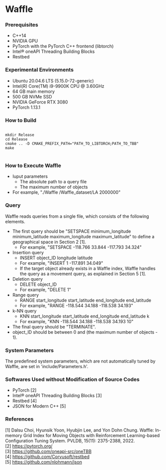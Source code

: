 # Waffle

### Prerequisites
- C++14
- NVIDIA GPU
- PyTorch with the PyTorch C++ frontend (libtorch)
- Intel® oneAPI Threading Building Blocks
- Restbed

### Experimental Environments
- Ubuntu 20.04.6 LTS (5.15.0-72-generic)
- Intel(R) Core(TM) i9-9900K CPU @ 3.60GHz
- 64 GB main memory
- 500 GB NVMe SSD
- NVIDIA GeForce RTX 3080
- PyTorch 1.13.1

### How to Build
<pre>
<code>
mkdir Release
cd Release
cmake .. -D CMAKE_PREFIX_PATH="PATH_TO_LIBTORCH;PATH_TO_TBB"
make
</code>
</pre>

### How to Execute Waffle
- Iuput parameters
  - The absolute path to a query file
  - The maximum number of objects
- For example, "./Waffle /Waffle_dataset/LA 2000000"

### Query
Waffle reads queries from a single file, which consists of the following elements.
- The first query should be "SETSPACE minimum_longitude minimum_latitude maximum_longitude maximum_latitude" to define a geographical space in Section 2 [1].
  - For example, "SETSPACE -118.766 33.844 -117.793 34.324"
- Insertion query
  - INSERT object_ID longitude latitude
  - For example, "INSERT 1 -117.891 34.049"
  - If the target object already exists in a Waffle index, Waffle handles the query as a movement query, as explained in Section 5 [1].
- Deletion query
  - DELETE object_ID
  - For example, "DELETE 1"
- Range query
  - RANGE start_longitude start_latitude end_longitude end_latitude
  - For example, "RANGE -118.544 34.188 -118.538 34.193"
- k-NN query
  - KNN start_longitude start_latitude end_longitude end_latitude k
  - For example, "KNN -118.544 34.188 -118.538 34.193 10"
- The final query should be "TERMINATE".
- object_ID should be between 0 and (the maximum number of objects - 1).
  
### System Parameters
The predefined system parameters, which are not automatically tuned by Waffle, are set in 'include/Parameters.h'.

### Softwares Used without Modification of Source Codes
- PyTorch [2]
- Intel® oneAPI Threading Building Blocks [3]
- Restbed [4]
- JSON for Modern C++ [5]

### References
[1] Dalsu Choi, Hyunsik Yoon, Hyubjin Lee, and Yon Dohn Chung. Waffle: In-memory Grid Index for Moving Objects with Reinforcement Learning-based Configuration Tuning System. PVLDB, 15(11): 2375-2388, 2022.<br>
[2] https://pytorch.org/<br>
[3] https://github.com/oneapi-src/oneTBB<br>
[4] https://github.com/Corvusoft/restbed<br>
[5] https://github.com/nlohmann/json<br>
